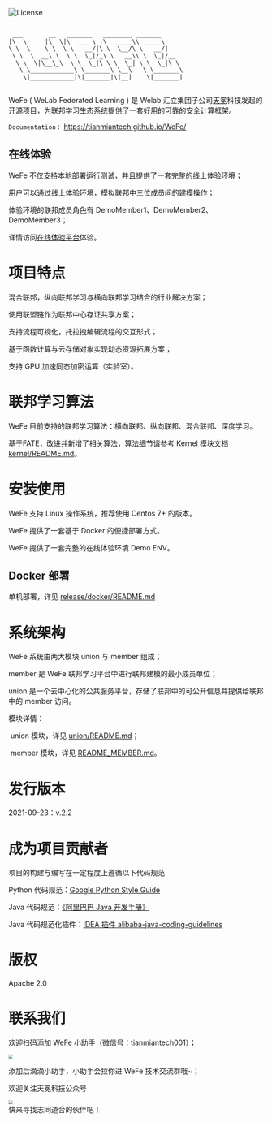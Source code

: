 ![License](https://img.shields.io/badge/License-Apache%202.0-blue.svg)

```text
 
 ___       __   _______   ________ _______      
|\  \     |\  \|\  ___ \ |\  _____\\  ___ \     
\ \  \    \ \  \ \   __/|\ \  \__/\ \   __/|    
 \ \  \  __\ \  \ \  \_|/_\ \   __\\ \  \_|/__  
  \ \  \|\__\_\  \ \  \_|\ \ \  \_| \ \  \_|\ \ 
   \ \____________\ \_______\ \__\   \ \_______\
    \|____________|\|_______|\|__|    \|_______|


```

WeFe ( WeLab Federated Learning ) 是 Welab 汇立集团子公司[天冕](https://www.tianmiantech.com)科技发起的开源项目，为联邦学习生态系统提供了一套好用的可靠的安全计算框架。

`Documentation：` https://tianmiantech.github.io/WeFe/

## 在线体验

WeFe 不仅支持本地部署运行测试，并且提供了一套完整的线上体验环境；

用户可以通过线上体验环境，模拟联邦中三位成员间的建模操作；

体验环境的联邦成员角色有 DemoMember1、DemoMember2、DemoMember3；

详情访问[在线体验平台](https://tianmiantech.com/federal)体验。

# 项目特点

混合联邦，纵向联邦学习与横向联邦学习结合的行业解决方案；

使用联盟链作为联邦中心存证共享方案；

支持流程可视化，托拉拽编辑流程的交互形式；

基于函数计算与云存储对象实现动态资源拓展方案；

支持 GPU 加速同态加密运算（实验室）。


# 联邦学习算法

WeFe 目前支持的联邦学习算法：横向联邦、纵向联邦、混合联邦、深度学习。

基于FATE，改进并新增了相关算法，算法细节请参考 Kernel 模块文档 [kernel/README.md](./kernel)。

# 安装使用

WeFe 支持 Linux 操作系统，推荐使用 Centos 7+ 的版本。

WeFe 提供了一套基于 Docker 的便捷部署方式。

WeFe 提供了一套完整的在线体验环境 Demo ENV。

## Docker 部署

单机部署，详见 [release/docker/README.md](./release/docker)

# 系统架构

WeFe 系统由两大模块 union 与 member 组成；

member 是 WeFe 联邦学习平台中进行联邦建模的最小成员单位；

union 是一个去中心化的公共服务平台，存储了联邦中的可公开信息并提供给联邦中的 member 访问。

模块详情：

​	union 模块，详见 [union/README.md](./union)；

​	member 模块，详见 [README_MEMBER.md](./README_MEMBER.md)。

# 发行版本

2021-09-23：v.2.2

# 成为项目贡献者

项目的构建与编写在一定程度上遵循以下代码规范

Python 代码规范：[Google Python Style Guide](https://google.github.io/styleguide/pyguide.html)

Java 代码规范：[《阿里巴巴 Java 开发手册》](https://github.com/alibaba/p3c)

Java 代码规范化插件：[IDEA 插件 alibaba-java-coding-guidelines](https://plugins.jetbrains.com/plugin/10046-alibaba-java-coding-guidelines)

# 版权

Apache 2.0

# 联系我们

欢迎扫码添加 WeFe 小助手（微信号：tianmiantech001）；

<div align=left>
  <img src="./images/WeFeWechatQR03.png" style="zoom:50%;" />
</div>

添加后滴滴小助手，小助手会拉你进 WeFe 技术交流群哦~；

欢迎关注天冕科技公众号
<div align=left>
  <img src="./images/TianmianOfficialAccount.jpg" style="zoom:50%;" />
</div>
快来寻找志同道合的伙伴吧！